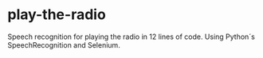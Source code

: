 # play-the-radio
Speech recognition for playing the radio in 12 lines of code.
Using Python´s SpeechRecognition and Selenium.
